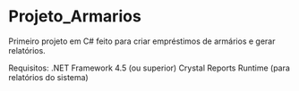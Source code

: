# Projeto_Armarios

Primeiro projeto em C# feito para criar empréstimos de armários e gerar relatórios.

Requisitos:
.NET Framework 4.5 (ou superior)
Crystal Reports Runtime (para relatórios do sistema)
